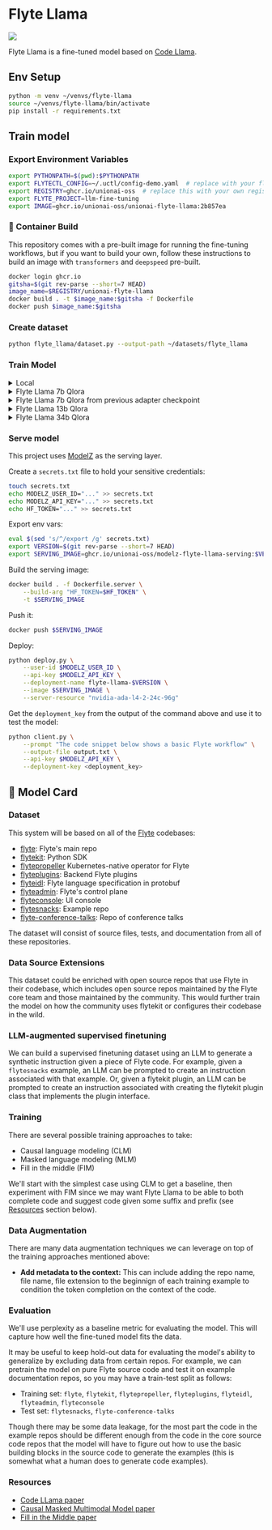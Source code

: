 # Flyte Llama

![](static/flyte_llama.png)

Flyte Llama is a fine-tuned model based on [Code Llama](https://about.fb.com/news/2023/08/code-llama-ai-for-coding/).

## Env Setup

```bash
python -m venv ~/venvs/flyte-llama
source ~/venvs/flyte-llama/bin/activate
pip install -r requirements.txt
```

## Train model

### Export Environment Variables

```bash
export PYTHONPATH=$(pwd):$PYTHONPATH
export FLYTECTL_CONFIG=~/.uctl/config-demo.yaml  # replace with your flyte/union cloud config
export REGISTRY=ghcr.io/unionai-oss  # replace this with your own registry
export FLYTE_PROJECT=llm-fine-tuning
export IMAGE=ghcr.io/unionai-oss/unionai-flyte-llama:2b857ea
```

### 🐳 Container Build

This repository comes with a pre-built image for running the fine-tuning workflows,
but if you want to build your own, follow these instructions to build an image
with `transformers` and `deepspeed` pre-built.

```bash
docker login ghcr.io
gitsha=$(git rev-parse --short=7 HEAD)
image_name=$REGISTRY/unionai-flyte-llama
docker build . -t $image_name:$gitsha -f Dockerfile
docker push $image_name:$gitsha
```

### Create dataset

```bash
python flyte_llama/dataset.py --output-path ~/datasets/flyte_llama
```

### Train Model


<details>
<summary>Local</summary>
<p>

```bash
python flyte_llama/train.py \
    --model_path codellama/CodeLlama-7b-hf \
    --data_dir=~/datasets/flyte_llama \
    --output_dir=~/models/flyte_llama
```
</p>
</details>


<details>
<summary>Flyte Llama 7b Qlora</summary>
<p>

**Train:**

```bash
pyflyte --config $FLYTECTL_CONFIG \
    run --remote \
    --copy-all \
    --project $FLYTE_PROJECT \
    --image $IMAGE \
    flyte_llama/workflows.py train_workflow \
    --config config/flyte_llama_7b_qlora_v0.json
```

**Publish:**

```bash
pyflyte --config $FLYTECTL_CONFIG \
    run --remote \
    --copy-all \
    --project $FLYTE_PROJECT \
    --image $IMAGE \
    flyte_llama/workflows.py publish_model_workflow \
    --config config/flyte_llama_7b_qlora_v0.json \
    --model_dir s3://path/to/model
```


</p>
</details>

<details>
<summary>Flyte Llama 7b Qlora from previous adapter checkpoint</summary>
<p>

Pass in the `--pretrained_adapter` flag to continue training from a previous
adapter checkpoint. This is typically an s3 path produced by `train_workflow`.

```bash
pyflyte --config $FLYTECTL_CONFIG \
    run --remote \
    --copy-all \
    --project $FLYTE_PROJECT \
    --image $IMAGE \
    flyte_llama/workflows.py train_workflow \
    --config config/flyte_llama_7b_qlora_v0.json \
    --pretrained_adapter s3://path/to/checkpoint
```
</p>
</details>

<details>
<summary>Flyte Llama 13b Qlora</summary>
<p>

```bash
pyflyte --config $FLYTECTL_CONFIG \
    run --remote \
    --copy-all \
    --project $FLYTE_PROJECT \
    --image $IMAGE \
    flyte_llama/workflows.py train_workflow \
    --config config/flyte_llama_13b_qlora_v0.json
```
</p>
</details>

<details>
<summary>Flyte Llama 34b Qlora</summary>
<p>

```bash
pyflyte --config $FLYTECTL_CONFIG \
    run --remote \
    --copy-all \
    --project $FLYTE_PROJECT \
    --image $IMAGE \
    flyte_llama/workflows.py train_workflow \
    --config config/flyte_llama_34b_qlora_v0.json
```
</p>
</details>

### Serve model

This project uses [ModelZ](https://modelz.ai/) as the serving layer.

Create a `secrets.txt` file to hold your sensitive credentials:

```bash
touch secrets.txt
echo MODELZ_USER_ID="..." >> secrets.txt
echo MODELZ_API_KEY="..." >> secrets.txt
echo HF_TOKEN="..." >> secrets.txt
```

Export env vars:

```bash
eval $(sed 's/^/export /g' secrets.txt)
export VERSION=$(git rev-parse --short=7 HEAD)
export SERVING_IMAGE=ghcr.io/unionai-oss/modelz-flyte-llama-serving:$VERSION
```

Build the serving image:

```bash
docker build . -f Dockerfile.server \
    --build-arg "HF_TOKEN=$HF_TOKEN" \
    -t $SERVING_IMAGE
```

Push it:

```bash
docker push $SERVING_IMAGE
```

Deploy:

```bash
python deploy.py \
    --user-id $MODELZ_USER_ID \
    --api-key $MODELZ_API_KEY \
    --deployment-name flyte-llama-$VERSION \
    --image $SERVING_IMAGE \
    --server-resource "nvidia-ada-l4-2-24c-96g"
```

Get the `deployment_key` from the output of the command above and use it to test
the model:

```bash
python client.py \
    --prompt "The code snippet below shows a basic Flyte workflow" \
    --output-file output.txt \
    --api-key $MODELZ_API_KEY \
    --deployment-key <deployment_key>
```


## 🔖 Model Card

### Dataset

This system will be based on all of the [Flyte](https://flyte.org/) codebases:

- [flyte](https://github.com/flyteorg/flyte): Flyte's main repo
- [flytekit](https://github.com/flyteorg/flytekit): Python SDK
- [flytepropeller](https://github.com/flyteorg/flytepropeller) Kubernetes-native operator for Flyte
- [flyteplugins](https://github.com/flyteorg/flyteplugins): Backend Flyte plugins
- [flyteidl](https://github.com/flyteorg/flyteidl): Flyte language specification in protobuf
- [flyteadmin](https://github.com/flyteorg/flyteadmin): Flyte's control plane
- [flyteconsole](https://github.com/flyteorg/flyteconsole): UI console
- [flytesnacks](https://github.com/flyteorg/flytesnacks): Example repo
- [flyte-conference-talks](https://github.com/flyteorg/flyte-conference-talks): Repo of conference talks

The dataset will consist of source files, tests, and documentation from all of
these repositories.

### Data Source Extensions

This dataset could be enriched with open source repos that use Flyte in their
codebase, which includes open source repos maintained by the Flyte core team
and those maintained by the community. This would further train the model on how
the community uses flytekit or configures their codebase in the wild.

### LLM-augmented supervised finetuning

We can build a supervised finetuning dataset using an LLM to generate a synthetic
instruction given a piece of Flyte code. For example, given a `flytesnacks` example,
an LLM can be prompted to create an instruction associated with that example. Or,
given a flytekit plugin, an LLM can be prompted to create an instruction associated
with creating the flytekit plugin class that implements the plugin interface.

### Training

There are several possible training approaches to take:

- Causal language modeling (CLM)
- Masked language modeling (MLM)
- Fill in the middle (FIM)

We'll start with the simplest case using CLM to get a baseline, then experiment
with FIM since we may want Flyte Llama to be able to both complete code and
suggest code given some suffix and prefix (see [Resources](#resources) section below).

### Data Augmentation

There are many data augmentation techniques we can leverage on top of the training
approaches mentioned above:

- **Add metadata to the context:** This can include adding the repo name,
  file name, file extension to the beginnign of each training example to condition
  the token completion on the context of the code.

### Evaluation

We'll use perplexity as a baseline metric for evaluating the model. This will
capture how well the fine-tuned model fits the data.

It may be useful to keep hold-out data for evaluating the model's ability to
generalize by excluding data from certain repos. For example, we can
pretrain the model on pure Flyte source code and test it on example documentation
repos, so you may have a train-test split as follows:

- Training set: `flyte`, `flytekit`, `flytepropeller`, `flyteplugins`, `flyteidl`, `flyteadmin`, `flyteconsole`
- Test set: `flytesnacks`, `flyte-conference-talks`

Though there may be some data leakage, for the most part the code in the example repos
should be different enough from the code in the core source code repos that the model
will have to figure out how to use the basic building blocks in the source code
to generate the examples (this is somewhat what a human does to generate code examples).

### Resources

- [Code LLama paper](https://ai.meta.com/research/publications/code-llama-open-foundation-models-for-code/)
- [Causal Masked Multimodal Model paper](https://arxiv.org/abs/2201.07520)
- [Fill in the Middle paper](https://arxiv.org/abs/2207.14255)
